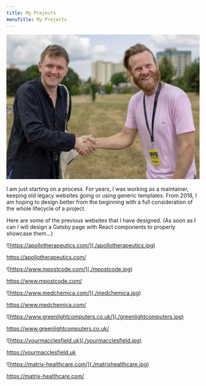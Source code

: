 ```yaml
---
title: My Projects
menuTitle: My Projects
---
```

![Happy Customer](./me-n-paul.jpg)

I am just starting on a process. For years, I was working as a maintainer, keeping old legacy websites going or using generic templates. From 2018, I am hoping to design better from the beginning with a full consideration of the whole lifecycle of a project.

Here are some of the previous websites that I have designed. (As soon as I can I will design a Gatsby page with React components to properly showcase them...)

![https://apollotherapeutics.com/](./apollotherapeutics.jpg)

https://apollotherapeutics.com/

![https://www.mpostcode.com/](./mpostcode.jpg)

https://www.mpostcode.com/

![https://www.medchemica.com/](./medchemica.jpg)

https://www.medchemica.com/

![https://www.greenlightcomputers.co.uk/](./greenlightcomputers.jpg)

https://www.greenlightcomputers.co.uk/

![https://yourmacclesfield.uk](./yourmacclesfield.jpg)

https://yourmacclesfield.uk

![https://matrix-healthcare.com/](./matrixhealthcare.jpg)

https://matrix-healthcare.com/

